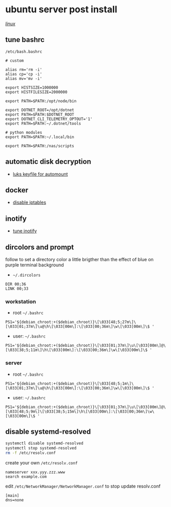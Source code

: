 # ubuntu server post install

*[linux](../README.md#linux)*

## tune bashrc

`/etc/bash.bashrc`

```
# custom

alias rm='rm -i'
alias cp='cp -i'
alias mv='mv -i'

export HISTSIZE=1000000
export HISTFILESIZE=2000000

export PATH=$PATH:/opt/node/bin

export DOTNET_ROOT=/opt/dotnet
export PATH=$PATH:$DOTNET_ROOT
export DOTNET_CLI_TELEMETRY_OPTOUT='1'
export PATH=$PATH:~/.dotnet/tools

# python modules
export PATH=$PATH:~/.local/bin

export PATH=$PATH:/nas/scripts
```

## automatic disk decryption

- [luks keyfile for automount](encrypt-disk.md#use-keyfile-for-automount)

## docker

- [disable iptables](docker-without-iptables.md)

## inotify

- [tune inotify](tune-inotify.md)

## dircolors and prompt

follow to set a directory color a little brigther than the effect of blue on purple terminal background

- `~/.dircolors`

```
DIR 00;36
LINK 00;33
```

### workstation

- root `~/.bashrc`

```
PS1='${debian_chroot:+($debian_chroot)}\[\033[48;5;27m\]\[\033[01;37m\]\u@\h\[\033[00m\]:\[\033[00;36m\]\w\[\033[00m\]\$ '
```

- user: `~/.bashrc`

```
PS1='${debian_chroot:+($debian_chroot)}\[\033[01;37m\]\u\[\033[00m\]@\[\033[38;5;11m\]\h\[\033[00m\]:\[\033[00;36m\]\w\[\033[00m\]\$ '
```

### server


- root `~/.bashrc`

```
PS1='${debian_chroot:+($debian_chroot)}\[\033[48;5;1m\]\[\033[01;37m\]\u@\h\[\033[00m\]:\[\033[00;36m\]\w\[\033[00m\]\$ '
```

- user: `~/.bashrc`

```
PS1='${debian_chroot:+($debian_chroot)}\[\033[01;37m\]\u\[\033[00m\]@\[\033[48;5;9m\]\[\033[38;5;15m\]\h\[\033[00m\]:\[\033[00;36m\]\w\[\033[00m\]\$ '
```

## disable systemd-resolved

```sh
systemctl disable systemd-resolved
systemctl stop systemd-resolved
rm -f /etc/resolv.conf
```

create your own `/etc/resolv.conf`

```
nameserver xxx.yyy.zzz.www
search example.com
```

edit `/etc/NetworkManager/NetworkManager.conf` to stop update resolv.conf

```
[main]
dns=none
```
